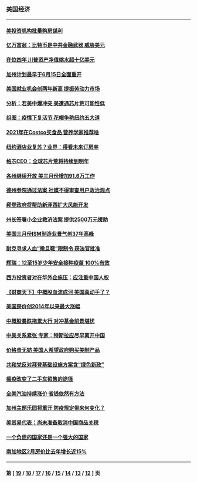 ### 美国经济
---
#### [美投资机构批量购房谋利](../../pages/ncid1078158/n12865627.md) 
#### [亿万富翁：比特币是中共金融武器 威胁美元](../../pages/ncid1078158/n12865173.md) 
#### [在位四年 川普资产净值缩水超十亿美元](../../pages/ncid1078158/n12864407.md) 
#### [加州计划最早于6月15日全面重开](../../pages/ncid1078158/n12862714.md) 
#### [美国就业机会创两年新高 提振劳动力市场](../../pages/ncid1078158/n12862429.md) 
#### [分析：若美中爆冲突 美遭遇芯片荒可能性低](../../pages/ncid1078158/n12860415.md) 
#### [组图：疫情下复活节 花帽争艳纽约五大道](../../pages/ncid1078158/n12858220.md) 
#### [2021年在Costco买食品 营养学家推荐啥](../../pages/ncid1078158/n12842047.md) 
#### [纽约酒店业复苏？业界：得看未来订房率](../../pages/ncid1078158/n12855628.md) 
#### [格芯CEO：全球芯片荒将持续到明年](../../pages/ncid1078158/n12855162.md) 
#### [各州继续开放 美三月份增加91.6万工作](../../pages/ncid1078158/n12854482.md) 
#### [德州参院通过法案 社媒不得审查用户政治观点](../../pages/ncid1078158/n12853043.md) 
#### [拜登政府将帮助新泽西扩大风能开发](../../pages/ncid1078158/n12852964.md) 
#### [州长签署小企业救济法案 提供2500万元援助](../../pages/ncid1078158/n12852911.md) 
#### [美国三月份ISM制造业景气创37年高峰](../../pages/ncid1078158/n12852822.md) 
#### [耐克寻求人血“撒旦鞋”限制令 获法官批准](../../pages/ncid1078158/n12852058.md) 
#### [辉瑞：12至15岁少年安全接种疫苗 100%有效](../../pages/ncid1078158/n12849002.md) 
#### [西方投资者对在华外企施压：应注重中国人权](../../pages/ncid1078158/n12847297.md) 
#### [【财商天下】中概股血流成河 美国真动手了？](../../pages/ncid1078158/n12846557.md) 
#### [美国房价创2014年以来最大涨幅](../../pages/ncid1078158/n12846910.md) 
#### [中概股暴跌拖累大行 对冲基金前景堪忧](../../pages/ncid1078158/n12846802.md) 
#### [中美关系紧张 专家：特斯拉应尽早离开中国](../../pages/ncid1078158/n12846731.md) 
#### [价格贵无妨 美国人希望政府购买美制产品](../../pages/ncid1078158/n12846157.md) 
#### [共和党反对拜登基础设施方案含“绿色新政”](../../pages/ncid1078158/n12844607.md) 
#### [瘟疫改变了二手车销售的途径](../../pages/ncid1078158/n12844799.md) 
#### [全美汽油持续涨价 省钱依然有方法](../../pages/ncid1078158/n12844769.md) 
#### [加州主题乐园将重开 防疫规定带来何变化？](../../pages/ncid1078158/n12844466.md) 
#### [美贸易代表：尚未准备取消中国商品关税](../../pages/ncid1078158/n12841304.md) 
#### [一个负债的国家还是一个强大的国家](../../pages/ncid1078158/n12839680.md) 
#### [南加地区2月房价比去年增长近15%](../../pages/ncid1078158/n12839446.md) 

---
#### 第 [ [19](./19.md) / [18](./18.md) / [17](./17.md) / [16](./16.md) / [15](./15.md) / [14](./14.md) / [13](./13.md) / [12](./12.md) ] 页
